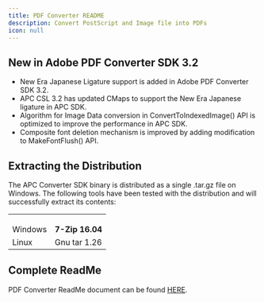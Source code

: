 ```yaml
---
title: PDF Converter README
description: Convert PostScript and Image file into PDFs
icon: null
---
```


## New in Adobe PDF Converter SDK 3.2

- New Era Japanese Ligature support is added in Adobe PDF Converter SDK 3.2.
- APC CSL 3.2 has updated CMaps to support the New Era Japanese ligature in APC SDK.
- Algorithm for Image Data conversion in ConvertToIndexedImage() API is optimized to improve the performance in APC SDK.
- Composite font deletion mechanism is improved by adding modification to MakeFontFlush() API.

## Extracting the Distribution

The APC Converter SDK binary is distributed as a single .tar.gz file on Windows. The following tools have been tested with the distribution and will successfully extract its contents:

|         |                 |
| ------- | --------------- |
|         |                 |
|         |                 |
|         |                 |
| Windows | **7-Zip 16.04** |
| Linux   | Gnu tar 1.26    |

## Complete ReadMe

PDF Converter ReadMe document can be found [HERE](https://github.com/datalogics/datalogics.github.io/blob/c600730629950fc9714bcda9ce7fafc31b8eaac4/PDFConverter/ReadMe.pdf).
